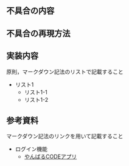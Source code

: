 ## 不具合の内容

## 不具合の再現方法

## 実装内容

原則，マークダウン記法のリストで記載すること

- リスト1
  - リスト1-1
  - リスト1-2

## 参考資料

マークダウン記法のリンクを用いて記載すること

- ログイン機能
  - [やんばるCODEアプリ](https://arcane-gorge-21903.herokuapp.com/texts/219)
